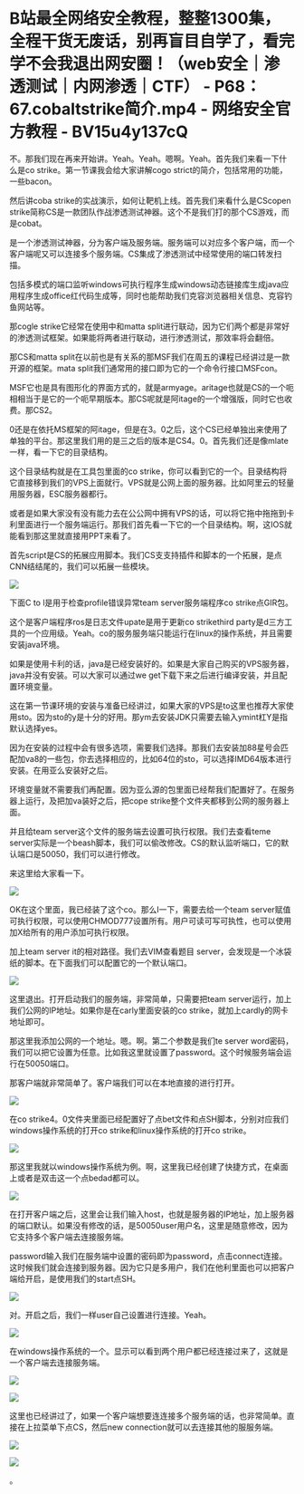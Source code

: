 # B站最全网络安全教程，整整1300集，全程干货无废话，别再盲目自学了，看完学不会我退出网安圈！（web安全｜渗透测试｜内网渗透｜CTF） - P68：67.cobaltstrike简介.mp4 - 网络安全官方教程 - BV15u4y137cQ

不。那我们现在再来开始讲。Yeah。Yeah。嗯啊。Yeah。首先我们来看一下什么是co strike。第一节课我会给大家讲解cogo strict的简介，包括常用的功能，一些bacon。

然后讲coba strike的实战演示，如何让靶机上线。首先我们来看什么是CScopen strike简称CS是一款团队作战渗透测试神器。这个不是我们打的那个CS游戏，而是cobat。

是一个渗透测试神器，分为客户端及服务端。服务端可以对应多个客户端，而一个客户端呢又可以连接多个服务端。CS集成了渗透测试中经常使用的端口转发扫描。

包括多模式的端口监听windows可执行程序生成windows动态链接库生成java应用程序生成office红代码生成等，同时也能帮助我们克容浏览器相关信息、克容钓鱼网站等。

那cogle strike它经常在使用中和matta split进行联动，因为它们两个都是非常好的渗透测试框架。如果能将两者进行联动，进行渗透测试，那效率将会翻倍。

那CS和matta split在以前也是有关系的那MSF我们在周五的课程已经讲过是一款开源的框架。mata split我们通常用的接口即为它的一个命令行接口MSFcon。

MSF它也是具有图形化的界面方式的，就是armyage。aritage也就是CS的一个呃相相当于是它的一个呃早期版本。那CS呢就是阿itage的一个增强版，同时它也收费。那CS2。

0还是在依托MS框架的阿itage，但是在3。0之后，这个CS已经单独出来使用了单独的平台。那这里我们用的是三之后的版本是CS4。0。首先我们还是像mlate一样，看一下它的目录结构。

这个目录结构就是在工具包里面的co strike，你可以看到它的一个。目录结构将它直接移到我们的VPS上面就行。VPS就是公网上面的服务器。比如阿里云的轻量用服务器，ESC服务器都行。

或者是如果大家没有没有能力去在公公网中拥有VPS的话，可以将它拖中拖拖到卡利里面进行一个服务端运行。那我们首先看一下它的一个目录结构。啊，这IOS就能看到那这里就直接用PPT来看了。

首先script是CS的拓展应用脚本。我们CS支支持插件和脚本的一个拓展，是点CNN结结尾的，我们可以拓展一些模块。



![](img/f12e5131ad97a9ff458e271e1e5d2a9c_1.png)

下面C to l是用于检查profile错误异常team server服务端程序co strike点GIR包。

这个是客户端程序ros是日志文件upate是用于更新co strikethird party是d三方工具的一个应用级。Yeah。co的服务服务端只能运行在linux的操作系统，并且需要安装java环境。

如果是使用卡利的话，java是已经安装好的。如果是大家自己购买的VPS服务器，java并没有安装。可以大家可以通过we get下载下来之后进行编译安装，并且配置环境变量。

这在第一节课环境的安装与准备已经讲过，如果大家的VPS是to这里也推荐大家使用sto。因为sto的y是十分的好用。那ym去安装JDK只需要去输入ymint杠Y是指默认选择yes。

因为在安装的过程中会有很多选项，需要我们选择。那我们去安装加88星号会匹配加va8的一些包，你去选择相应的，比如64位的sto，可以选择IMD64版本进行安装。在用亚么安装好之后。

环境变量就不需要我们再配置。因为亚么源的包里面已经帮我们配置好了。在服务器上运行，及把加va装好之后，把cope strike整个文件夹都移到公网的服务器上面。

并且给team server这个文件的服务端去设置可执行权限。我们去查看teme server实际是一个beash脚本，我们可以偷改修改。CS的默认监听端口，它的默认端口是50050，我们可以进行修改。

来这里给大家看一下。

![](img/f12e5131ad97a9ff458e271e1e5d2a9c_3.png)

OK在这个里面，我已经装了这个co。那么I一下，需要去给一个team server赋值可执行权限，可以使用CHMOD777设置所有。用户可读可写可执性，也可以使用加X给所有的用户添加可执行权限。

加上team server it的相对路径。我们去VIM查看题目 server，会发现是一个冰袋纸的脚本。在下面我们可以配置它的一个默认端口。



![](img/f12e5131ad97a9ff458e271e1e5d2a9c_5.png)

这里退出。打开启动我们的服务端，非常简单，只需要把team server运行，加上我们公网的IP地址。如果你是在carly里面安装的co strike，就加上cardly的网卡地址即可。

那这里我添加公网的一个地址。嗯。啊。第二个参数是我们te server word密码，我们可以把它设置为任意。比如我这里就设置了password。这个时候服务端会运行在50050端口。

那客户端就非常简单了。客户端我们可以在本地直接的进行打开。

![](img/f12e5131ad97a9ff458e271e1e5d2a9c_7.png)

在co strike4。0文件夹里面已经配置好了点bet文件和点SH脚本，分别对应我们windows操作系统的打开co strike和linux操作系统的打开co strike。



![](img/f12e5131ad97a9ff458e271e1e5d2a9c_9.png)

那这里我就以windows操作系统为例。啊，这里我已经创建了快捷方式，在桌面上或者是双击这一个点bedad都可以。



![](img/f12e5131ad97a9ff458e271e1e5d2a9c_11.png)

在打开客户端之后，这里会让我们输入host，也就是服务器的IP地址，加上服务器的端口默认。如果没有修改的话，是50050user用户名，这里是随意修改，因为它支持多个客户端去连接服务端。

password输入我们在服务端中设置的密码即为password，点击connect连接。这时候我们就会连接到服务器。因为它只是多用户，我们在他利里面也可以把客户端给开启，是使用我们的start点SH。



![](img/f12e5131ad97a9ff458e271e1e5d2a9c_13.png)

对。开启之后，我们一样user自己设置进行连接。Yeah。

![](img/f12e5131ad97a9ff458e271e1e5d2a9c_15.png)

在windows操作系统的一个。显示可以看到两个用户都已经连接过来了，这就是一个客户端去连接服务端。

![](img/f12e5131ad97a9ff458e271e1e5d2a9c_17.png)

![](img/f12e5131ad97a9ff458e271e1e5d2a9c_18.png)

这里也已经讲过了，如果一个客户端想要连连接多个服务端的话，也非常简单。直接在上拉菜单下点CS，然后new connection就可以去连接其他的服服务端。



![](img/f12e5131ad97a9ff458e271e1e5d2a9c_20.png)

![](img/f12e5131ad97a9ff458e271e1e5d2a9c_21.png)

。